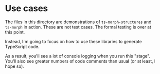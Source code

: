 # Use cases

The files in this directory are demonstrations of `ts-morph-structures` and `ts-morph` in action.  These are not test cases.  The formal testing is over at this point.

Instead, I'm going to focus on how to use these libraries to generate TypeScript code.

As a result, you'll see a lot of console logging when you run this "stage".  You'll also see greater numbers of code comments than usual (or at least, I hope so).
